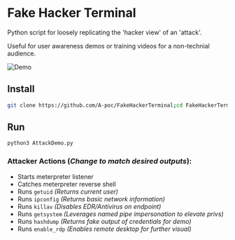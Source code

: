 # Fake Hacker Terminal
Python script for loosely replicating the 'hacker view' of an 'attack'. 

Useful for user awareness demos or training videos for a non-technial audience.

![Demo](https://user-images.githubusercontent.com/100603074/193573191-57d38872-e0d7-47ab-b55d-fab214eb9059.gif)

## Install

```bash
git clone https://github.com/A-poc/FakeHackerTerminal;cd FakeHackerTerminal;pip install -r requirements.txt
```

## Run

```bash
python3 AttackDemo.py
```

### Attacker Actions (*Change to match desired outputs*):
  - Starts meterpreter listener
  - Catches meterpreter reverse shell
  - Runs `getuid` *(Returns current user)*
  - Runs `ipconfig` *(Returns basic network information)*
  - Runs `killav` *(Disables EDR/Antivirus on endpoint)*
  - Runs `getsystem` *(Leverages named pipe impersonation to elevate privs)*
  - Runs `hashdump` *(Returns fake output of credentials for demo)*
  - Runs `enable_rdp` *(Enables remote desktop for further visual)*
